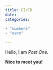 ```yaml
---
title: CI/CD
date: 
categories:

- "numbers"
- "even"

---
```


Hello, I am _Post One._

**Nice to meet you!**